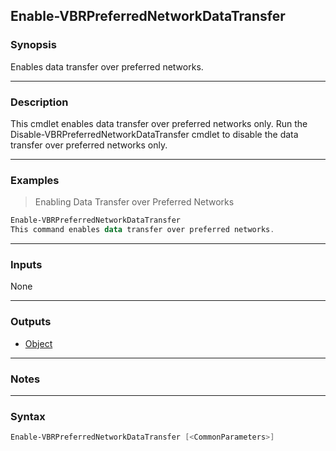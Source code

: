 Enable-VBRPreferredNetworkDataTransfer
--------------------------------------

### Synopsis
Enables data transfer over preferred networks.

---

### Description

This cmdlet enables data transfer over preferred networks only.
Run the Disable-VBRPreferredNetworkDataTransfer cmdlet to disable the data transfer over preferred networks only.

---

### Examples
> Enabling Data Transfer over Preferred Networks

```PowerShell
Enable-VBRPreferredNetworkDataTransfer
This command enables data transfer over preferred networks.
```

---

### Inputs
None

---

### Outputs
* [Object](https://learn.microsoft.com/en-us/dotnet/api/System.Object)

---

### Notes

---

### Syntax
```PowerShell
Enable-VBRPreferredNetworkDataTransfer [<CommonParameters>]
```
